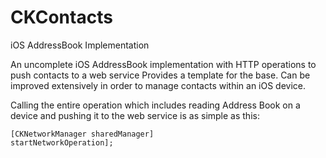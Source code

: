 CKContacts
===========

iOS AddressBook Implementation

An uncomplete iOS AddressBook implementation with HTTP operations to push contacts to a web service
Provides a template for the base. Can be improved extensively in order to manage contacts within an iOS device.

Calling the entire operation which includes reading Address Book on a device and pushing it to the web service is as simple as this: 

<code>[CKNetworkManager sharedManager] startNetworkOperation];</code>
